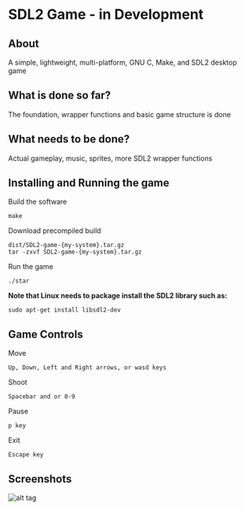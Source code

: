 # SDL2 Game - in Development

## About

A simple, lightweight, multi-platform, GNU C, Make, and SDL2 desktop game

## What is done so far?

The foundation, wrapper functions and basic game structure is done

## What needs to be done?

Actual gameplay, music, sprites, more SDL2 wrapper functions

## Installing and Running the game

Build the software
```
make
```

Download precompiled build
```
dist/SDL2-game-{my-system}.tar.gz
tar -zxvf SDL2-game-{my-system}.tar.gz
```

Run the game
```
./star
```

**Note that Linux needs to package install the SDL2 library such as:**

```
sudo apt-get install libsdl2-dev
```

## Game Controls

Move
```
Up, Down, Left and Right arrows, or wasd keys
```

Shoot
```
Spacebar and or 0-9
```

Pause
```
p key
```

Exit
```
Escape key
```

## Screenshots


![alt tag](https://raw.githubusercontent.com/jakebesworth/SDL2-game/master/assets/examples/game.png)
